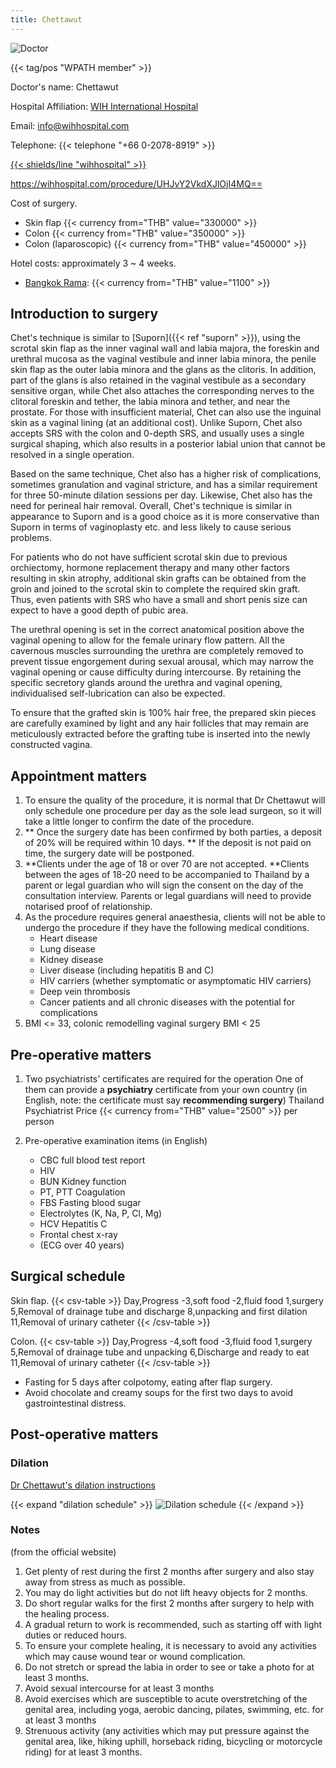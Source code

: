 ```yaml
---
title: Chettawut
---
```


![Doctor](/images/srs/thailand/chettawut/doctor.jpg)

{{< tag/pos "WPATH member" >}}

Doctor's name: Chettawut

Hospital Affiliation: [WIH International Hospital](https://goo.gl/maps/oKzSC5dHzwqK1Smm9)

Email: <info@wihhospital.com>

Telephone: {{< telephone "+66 0-2078-8919" >}}

[{{< shields/line "wihhospital" >}}](https://page.line.me/wihhospital)

<https://wihhospital.com/procedure/UHJvY2VkdXJlOjI4MQ==>

Cost of surgery.

- Skin flap {{< currency from="THB" value="330000" >}}
- Colon {{< currency from="THB" value="350000" >}}
- Colon (laparoscopic) {{< currency from="THB" value="450000" >}}

Hotel costs: approximately 3 ~ 4 weeks.

- [Bangkok Rama](https://g.page/BaanSiRi): {{< currency from="THB" value="1100" >}}

## Introduction to surgery

Chet's technique is similar to [Suporn]({{< ref "suporn" >}}), using the scrotal skin flap as the inner vaginal wall and labia majora, the foreskin and urethral mucosa as the vaginal vestibule and inner labia minora, the penile skin flap as the outer labia minora and the glans as the clitoris. In addition, part of the glans is also retained in the vaginal vestibule as a secondary sensitive organ, while Chet also attaches the corresponding nerves to the clitoral foreskin and tether, the labia minora and tether, and near the prostate. For those with insufficient material, Chet can also use the inguinal skin as a vaginal lining (at an additional cost). Unlike Suporn, Chet also accepts SRS with the colon and 0-depth SRS, and usually uses a single surgical shaping, which also results in a posterior labial union that cannot be resolved in a single operation.

Based on the same technique, Chet also has a higher risk of complications, sometimes granulation and vaginal stricture, and has a similar requirement for three 50-minute dilation sessions per day. Likewise, Chet also has the need for perineal hair removal. Overall, Chet's technique is similar in appearance to Suporn and is a good choice as it is more conservative than Suporn in terms of vaginoplasty etc. and less likely to cause serious problems.

For patients who do not have sufficient scrotal skin due to previous orchiectomy, hormone replacement therapy and many other factors resulting in skin atrophy, additional skin grafts can be obtained from the groin and joined to the scrotal skin to complete the required skin graft. Thus, even patients with SRS who have a small and short penis size can expect to have a good depth of pubic area.

The urethral opening is set in the correct anatomical position above the vaginal opening to allow for the female urinary flow pattern. All the cavernous muscles surrounding the urethra are completely removed to prevent tissue engorgement during sexual arousal, which may narrow the vaginal opening or cause difficulty during intercourse. By retaining the specific secretory glands around the urethra and vaginal opening, individualised self-lubrication can also be expected.

To ensure that the grafted skin is 100% hair free, the prepared skin pieces are carefully examined by light and any hair follicles that may remain are meticulously extracted before the grafting tube is inserted into the newly constructed vagina.

## Appointment matters

1. To ensure the quality of the procedure, it is normal that Dr Chettawut will only schedule one procedure per day as the sole lead surgeon, so it will take a little longer to confirm the date of the procedure.
1. ** Once the surgery date has been confirmed by both parties, a deposit of 20% will be required within 10 days. ** If the deposit is not paid on time, the surgery date will be postponed.
1. **Clients under the age of 18 or over 70 are not accepted. **Clients between the ages of 18-20 need to be accompanied to Thailand by a parent or legal guardian who will sign the consent on the day of the consultation interview. Parents or legal guardians will need to provide notarised proof of relationship.
1. As the procedure requires general anaesthesia, clients will not be able to undergo the procedure if they have the following medical conditions.
   - Heart disease
   - Lung disease
   - Kidney disease
   - Liver disease (including hepatitis B and C)
   - HIV carriers (whether symptomatic or asymptomatic HIV carriers)
   - Deep vein thrombosis
   - Cancer patients and all chronic diseases with the potential for complications
1. BMI <= 33, colonic remodelling vaginal surgery BMI < 25

## Pre-operative matters

1. Two psychiatrists' certificates are required for the operation
   One of them can provide a **psychiatry** certificate from your own country (in English, note: the certificate must say **recommending surgery**)
   Thailand Psychiatrist Price {{< currency from="THB" value="2500" >}} per person

1. Pre-operative examination items (in English)
   - CBC full blood test report
   - HIV
   - BUN Kidney function
   - PT, PTT Coagulation
   - FBS Fasting blood sugar
   - Electrolytes (K, Na, P, Cl, Mg)
   - HCV Hepatitis C
   - Frontal chest x-ray
   - (ECG over 40 years)

## Surgical schedule

Skin flap.
{{< csv-table >}}
Day,Progress
-3,soft food
-2,fluid food
1,surgery
5,Removal of drainage tube and discharge
8,unpacking and first dilation
11,Removal of urinary catheter
{{< /csv-table >}}

Colon.
{{< csv-table >}}
Day,Progress
-4,soft food
-3,fluid food
1,surgery
5,Removal of drainage tube and unpacking
6,Discharge and ready to eat
11,Removal of urinary catheter
{{< /csv-table >}}

- Fasting for 5 days after colpotomy, eating after flap surgery.
- Avoid chocolate and creamy soups for the first two days to avoid gastrointestinal distress.

## Post-operative matters

### Dilation

[Dr Chettawut's dilation instructions](http://www.chet-plasticsurgery.com/dr-chettawuts-vaginal-dilatation-instructions/)

{{< expand "dilation schedule" >}}
![Dilation schedule](/images/srs/thailand/chettawut/Vaginal-Dilation-skin-Graft-last-version.jpg)
{{< /expand >}}

### Notes

(from the official website)

1. Get plenty of rest during the first 2 months after surgery and also stay away from stress as much as possible.
1. You may do light activities but do not lift heavy objects for 2 months.
1. Do short regular walks for the first 2 months after surgery to help with the healing process.
1. A gradual return to work is recommended, such as starting off with light duties or reduced hours.
1. To ensure your complete healing, it is necessary to avoid any activities which may cause wound tear or wound complication.
1. Do not stretch or spread the labia in order to see or take a photo for at least 3 months.
1. Avoid sexual intercourse for at least 3 months
1. Avoid exercises which are susceptible to acute overstretching of the genital area, including yoga, aerobic dancing, pilates, swimming, etc. for at least 3 months
1. Strenuous activity (any activities which may put pressure against the genital area, like, hiking uphill, horseback riding, bicycling or motorcycle riding) for at least 3 months.